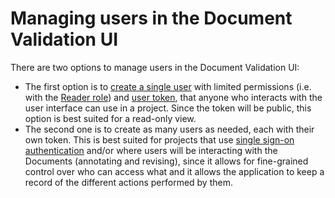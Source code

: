 # Managing users in the Document Validation UI

There are two options to manage users in the Document Validation UI:

- The first option is to [create a single user](https://app.konfuzio.com/accounts/signup/) with limited permissions (i.e. with the [Reader role](https://help.konfuzio.com/modules/superuserroles/index.html)) and [user token](https://app.konfuzio.com/v3/swagger/#/auth/auth_create), that anyone who interacts with the user interface can use in a project. Since the token will be public, this option is best suited for a read-only view.
- The second one is to create as many users as needed, each with their own token. This is best suited for projects that use [single sign-on authentication](https://dev.konfuzio.com/web/api-v3.html#single-sign-on-sso-authentication) and/or where users will be interacting with the Documents (annotating and revising), since it allows for fine-grained control over who can access what and it allows the application to keep a record of the different actions performed by them.

